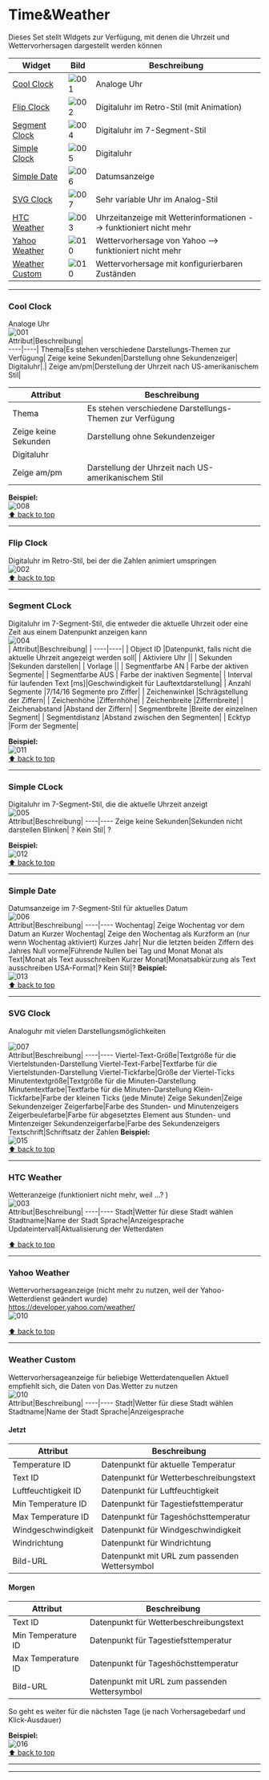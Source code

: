 # Time&Weather
Dieses Set stellt WIdgets zur Verfügung, mit denen die Uhrzeit und Wettervorhersagen dargestellt werden können  

|Widget                           | Bild  | Beschreibung|   
|---------------------------------|-------|-------------|
[Cool Clock](#cool-clock)        | ![001]|Analoge Uhr|
[Flip Clock](#flip-clock)        | ![002]|Digitaluhr im Retro-Stil (mit Animation)|
[Segment Clock](#segment-clock)  | ![004]|Digitaluhr im 7-Segment-Stil|
[Simple Clock](#simple-clock)    | ![005]|Digitaluhr|
[Simple Date](#simple-date)      | ![006]|Datumsanzeige|
[SVG Clock](#svg-clock)          | ![007]|Sehr variable Uhr im Analog-Stil|
[HTC Weather](#htc-weather)      | ![003]|Uhrzeitanzeige mit Wetterinformationen --> funktioniert nicht mehr|
[Yahoo Weather](#yahoo-weather)  | ![010]|Wettervorhersage von Yahoo --> funktioniert nicht mehr|
[Weather Custom](#weather-custom)| ![010]|Wettervorhersage mit konfigurierbaren Zuständen|
 
*********************************************************

### Cool Clock  
Analoge Uhr  
![001]  
Attribut|Beschreibung|  
----|----|
Thema|Es stehen verschiedene Darstellungs-Themen zur Verfügung|
Zeige keine Sekunden|Darstellung ohne Sekundenzeiger|
Digitaluhr|.|
Zeige am/pm|Derstellung der Uhrzeit nach US-amerikanischem Stil|
 
| Attribut                     |              Beschreibung                        |
|----------------------|----------------------------------------------------------|
| Thema                | Es stehen verschiedene Darstellungs-Themen zur Verfügung |
| Zeige keine Sekunden | Darstellung ohne Sekundenzeiger                          |
| Digitaluhr           |                                                          |
| Zeige am/pm          | Darstellung der Uhrzeit nach US-amerikanischem Stil      |  

**Beispiel:**  
![008]  
[:arrow_up: back to top ](#Time&Weather)  
*********************************************************

### Flip Clock    
Digitaluhr im Retro-Stil, bei der die Zahlen animiert umspringen  
![002]  
[:arrow_up: back to top ](#Time&Weather)  
*********************************************************


### Segment CLock    
Digitaluhr im 7-Segment-Stil, die entweder die aktuelle Uhrzeit oder eine Zeit aus einem Datenpunkt anzeigen kann  
![004]  
| Attribut|Beschreibung|
| ----|----|
| Object ID                       |Datenpunkt, falls nicht die aktuelle Uhrzeit angezeigt werden soll|
| Aktiviere Uhr                   ||
| Sekunden                        |Sekunden darstellen|
| Vorlage                         ||
| Segmentfarbe AN                 | Farbe der aktiven Segmente|
| Segmentfarbe AUS                | Farbe der inaktiven Segmente|
| Interval für laufenden Text [ms]|Geschwindigkeit für Lauftextdarstellung|
| Anzahl Segmente                 |7/14/16 Segmente pro Ziffer|
| Zeichenwinkel                   |Schrägstellung der Ziffern|
| Zeichenhöhe                     |Ziffernhöhe|
| Zeichenbreite                   |Ziffernbreite|
| Zeichenabstand                  |Abstand der Ziffern|
| Segmentbreite                   |Breite der einzelnen Segment|
| Segmentdistanz                  |Abstand zwischen den Segmenten|
| Ecktyp                          |Form der Segmente|  

**Beispiel:**  
![011]  
[:arrow_up: back to top ](#Time&Weather)  
*********************************************************

### Simple CLock    
Digitaluhr im 7-Segment-Stil, die  die aktuelle Uhrzeit anzeigt  
![005]  
Attribut|Beschreibung|
----|----
Zeige keine Sekunden|Sekunden nicht darstellen
Blinken| ?
Kein Stil| ?

**Beispiel:**  
![012]  
[:arrow_up: back to top ](#Time&Weather)  
*********************************************************

### Simple Date    
Datumsanzeige im 7-Segment-Stil für aktuelles Datum  
![006]  
Attribut|Beschreibung|
----|----
Wochentag| Zeige Wochentag vor dem Datum an
Kurzer Wochentag| Zeige den Wochentag als Kurzform an (nur wenn Wochentag aktiviert)
Kurzes Jahr| Nur die letzten beiden Ziffern des Jahres
Null vorme|Führende Nullen bei Tag und Monat
Monat als Text|Monat als Text ausschreiben
Kurzer Monat|Monatsabkürzung als Text ausschreiben
USA-Format|?
Kein Stil|?
**Beispiel:**  
![013]  
[:arrow_up: back to top ](#Time&Weather)  
*********************************************************

### SVG Clock    
Analoguhr mit vielen Darstellungsmöglichkeiten

![007]  
Attribut|Beschreibung|
----|----
Viertel-Text-Größe|Textgröße für die Viertelstunden-Darstellung
Viertel-Text-Farbe|Textfarbe für die Viertelstunden-Darstellung
Viertel-Tickfarbe|Größe der Viertel-Ticks
Minutentextgröße|Textgröße für die Minuten-Darstellung
Minutentextfarbe|Textfarbe für die Minuten-Darstellung
Klein-Tickfarbe|Farbe der kleinen Ticks (jede Minute)
Zeige Sekunden|Zeige Sekundenzeiger
Zeigerfarbe|Farbe des Stunden- und Minutenzeigers
Zeigerbeulefarbe|Farbe für abgesetztes Element aus Stunden- und Mintenzeiger
Sekundenzeigerfarbe|Farbe des Sekundenzeigers
Textschrift|Schriftsatz der Zahlen
**Beispiel:**  
![015]  
[:arrow_up: back to top ](#Time&Weather)  
*********************************************************

### HTC Weather    
Wetteranzeige  (funktioniert nicht mehr, weil ...? )  
![003]  
Attribut|Beschreibung|
----|----
Stadt|Wetter für diese Stadt wählen
Stadtname|Name der Stadt
Sprache|Anzeigesprache
Updateintervall|Aktualisierung der Wetterdaten

[:arrow_up: back to top ](#Time&Weather)  
*********************************************************

### Yahoo Weather    
Wettervorhersageanzeige (nicht mehr zu nutzen, weil der Yahoo-Wetterdienst geändert wurde)  
https://developer.yahoo.com/weather/  
![010]  

[:arrow_up: back to top ](#Time&Weather)  
*********************************************************

### Weather Custom
Wettervorhersageanzeige für beliebige Wetterdatenquellen
Aktuell empfiehlt sich, die Daten von Das.Wetter zu nutzen  
![010]  
Attribut|Beschreibung|
----|----
Stadt|Wetter für diese Stadt wählen
Stadtname|Name der Stadt
Sprache|Anzeigesprache

#### Jetzt  
Attribut|Beschreibung|
----|----  
Temperature ID|Datenpunkt für aktuelle Temperatur
Text ID|Datenpunkt für Wetterbeschreibungstext
Luftfeuchtigkeit ID|Datenpunkt für Luftfeuchtigkeit
Min Temperature ID|Datenpunkt für Tagestiefsttemperatur
Max Temperature ID|Datenpunkt für Tageshöchsttemperatur
Windgeschwindigkeit|Datenpunkt für Windgeschwindigkeit
Windrichtung|Datenpunkt für Windrichtung
Bild-URL|Datenpunkt mit URL zum passenden Wettersymbol

#### Morgen  
Attribut|Beschreibung|
----|----  
Text ID|Datenpunkt für Wetterbeschreibungstext
Min Temperature ID|Datenpunkt für Tagestiefsttemperatur
Max Temperature ID|Datenpunkt für Tageshöchsttemperatur
Bild-URL|Datenpunkt mit URL zum passenden Wettersymbol

So geht es weiter für die nächsten Tage (je nach Vorhersagebedarf und Klick-Ausdauer)  

**Beispiel:**  
![016]  
[:arrow_up: back to top ](#Time&Weather)  
*********************************************************
*********************************************************

[001]: media/iobroker-vis-timeandweather_timeandweather_coolclock.png 
[002]: media/iobroker-vis-timeandweather_timeandweather_flipclock.png
[003]: media/iobroker-vis-timeandweather_timeandweather_htcweather.png
[004]: media/iobroker-vis-timeandweather_timeandweather_segmentclock.png
[005]: media/iobroker-vis-timeandweather_timeandweather_simpleclock.png
[006]: media/iobroker-vis-timeandweather_timeandweather_simpledate.png
[007]: media/iobroker-vis-timeandweather_timeandweather_svgclock.png
[008]: media/iobroker-vis-timeandweather_timeandweather_coolclock_config.png
[009]: media/iobroker-vis-timeandweather_timeandweather_htcweather_config.png
[010]: media/iobroker-vis-timeandweather_timeandweather_yahooweather.png
[011]: media/iobroker-vis-timeandweather_timeandweather_segmentclock_config.png
[012]: media/iobroker-vis-timeandweather_timeandweather_simpleclock_config.png
[013]: media/iobroker-vis-timeandweather_timeandweather_simpledate_config.png
[014]: media/iobroker-vis-timeandweather_timeandweather_svgclock_config.png
[015]: media/iobroker-vis-timeandweather_timeandweather_explain_svgclock.gif
[016]: media/iobroker-vis-timeandweather_timeandweather_explain_CustomWeather.gif